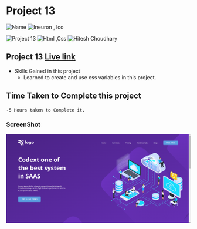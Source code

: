 # Project 13

![Name](https://img.shields.io/badge/-Ankit%20Shukla-blue)
![Ineuron , lco](https://img.shields.io/badge/Ineuron-%20lco-green)

![Project 13](https://img.shields.io/badge/-Project--13-red)
![Html ,Css](https://img.shields.io/badge/html-%20Css-yellowgreen)
![Hitesh Choudhary](https://img.shields.io/badge/Hitesh-Choudhary-lightgrey)

## Project 13 [Live link](https://saaspagee.netlify.app/)

- Skills Gained in this project 
    - Learned to create and use css variables in this project.
    

## Time Taken to Complete this project
    -5 Hours taken to Complete it.

### ScreenShot
![Desktop](./Screenshot/13o.png)
